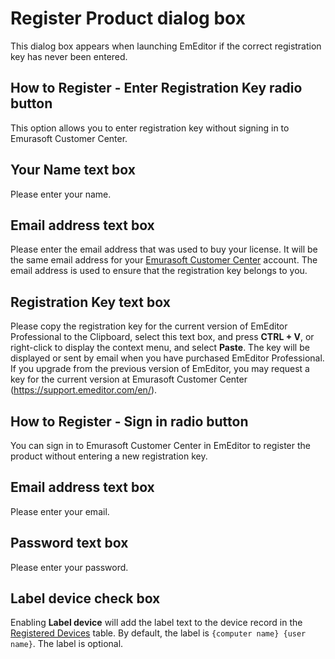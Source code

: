 # Register Product dialog box

This dialog box appears when launching EmEditor if the correct registration key has never been entered.

## How to Register - Enter Registration Key radio button

This option allows you to enter registration key without signing in to Emurasoft Customer Center.

## Your Name text box

Please enter your name.

## Email address text box

Please enter the email address that was used to buy your license. It will be the same email address for your [Emurasoft Customer Center](https://support.emeditor.com/) account. The email address is used to ensure that the registration key belongs to you.

## Registration Key text box

Please copy the registration key for the current version of EmEditor Professional to the Clipboard, select this text box, and press **CTRL + V**, or right-click to display the context menu, and select **Paste**. The key will be displayed or sent by email when you
have purchased EmEditor Professional. If you upgrade from the previous version of EmEditor, you may request a key for
the current version at Emurasoft Customer Center
(https://support.emeditor.com/en/).

## How to Register - Sign in radio button

You can sign in to Emurasoft Customer Center in EmEditor to register the product without entering a new registration key.

## Email address text box

Please enter your email.

## Password text box

Please enter your password.

## Label device check box

Enabling **Label device** will add the label text to the device record in the [Registered Devices](https://support.emeditor.com/en/account/devices) table. By default, the label is `{computer name} {user name}`. The label is optional.
